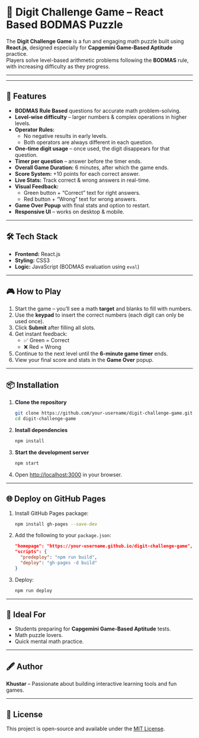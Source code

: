 # 🎯 Digit Challenge Game – React Based BODMAS Puzzle

The **Digit Challenge Game** is a fun and engaging math puzzle built using **React.js**, designed especially for **Capgemini Game-Based Aptitude** practice.  
Players solve level-based arithmetic problems following the **BODMAS** rule, with increasing difficulty as they progress.

---

---

## 🚀 Features
- **BODMAS Rule Based** questions for accurate math problem-solving.
- **Level-wise difficulty** – larger numbers & complex operations in higher levels.
- **Operator Rules:**
  - No negative results in early levels.
  - Both operators are always different in each question.
- **One-time digit usage** – once used, the digit disappears for that question.
- **Timer per question** – answer before the timer ends.
- **Overall Game Duration:** 6 minutes, after which the game ends.
- **Score System:** +10 points for each correct answer.
- **Live Stats:** Track correct & wrong answers in real-time.
- **Visual Feedback:**
  - Green button + “Correct” text for right answers.
  - Red button + “Wrong” text for wrong answers.
- **Game Over Popup** with final stats and option to restart.
- **Responsive UI** – works on desktop & mobile.

---

## 🛠 Tech Stack
- **Frontend:** React.js
- **Styling:** CSS3
- **Logic:** JavaScript (BODMAS evaluation using `eval`)

---

## 🎮 How to Play
1. Start the game – you’ll see a math **target** and blanks to fill with numbers.
2. Use the **keypad** to insert the correct numbers (each digit can only be used once).
3. Click **Submit** after filling all slots.
4. Get instant feedback:
   - ✅ Green = Correct
   - ❌ Red = Wrong
5. Continue to the next level until the **6-minute game timer** ends.
6. View your final score and stats in the **Game Over** popup.

---

## 📦 Installation
1. **Clone the repository**
   ```bash
   git clone https://github.com/your-username/digit-challenge-game.git
   cd digit-challenge-game
   ```
2. **Install dependencies**
   ```bash
   npm install
   ```
3. **Start the development server**
   ```bash
   npm start
   ```
4. Open [http://localhost:3000](http://localhost:3000) in your browser.

---

## 🌐 Deploy on GitHub Pages
1. Install GitHub Pages package:
   ```bash
   npm install gh-pages --save-dev
   ```
2. Add the following to your `package.json`:
   ```json
   "homepage": "https://your-username.github.io/digit-challenge-game",
   "scripts": {
     "predeploy": "npm run build",
     "deploy": "gh-pages -d build"
   }
   ```
3. Deploy:
   ```bash
   npm run deploy
   ```

---

## 📌 Ideal For
- Students preparing for **Capgemini Game-Based Aptitude** tests.
- Math puzzle lovers.
- Quick mental math practice.

---

## 🖋 Author
**Khustar** – Passionate about building interactive learning tools and fun games.

---

## 📄 License
This project is open-source and available under the [MIT License](LICENSE).
